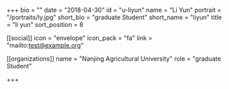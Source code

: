 +++
bio = ""
date = "2018-04-30"
id = "u-liyun"
name = "Li Yun"
portrait = "/portraits/ly.jpg"
short_bio = "graduate Student"
short_name = "liyun"
title = "li yun"
sort_position = 8

[[social]]
    icon = "envelope"
    icon_pack = "fa"
    link = "mailto:test@example.org"

[[organizations]]
    name = "Nanjing Agricultural University"
    role = "graduate Student"

+++

